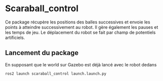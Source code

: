 # Scaraball_control

Ce package récupère les positions des balles successives et envoie les points à atteindre successivement au robot. Il gère également les pauses et les temps de jeu.
Le déplacement du robot se fait par champ de potentiels artificiels.

## Lancement du package
En supposant que le world sur Gazebo est déjà lancé avec le robot dedans

```
ros2 launch scaraball_control launch.launch.py
```

